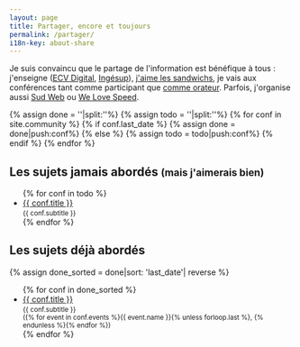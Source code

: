 ```yaml
---
layout: page
title: Partager, encore et toujours
permalink: /partager/
i18n-key: about-share
---
```


Je suis convaincu que le partage de l'information est bénéfique à tous :
j'enseigne ([ECV Digital](https://www.ecvdigital.fr/),
[Ingésup](https://www.ingesup.com/ 'Ingesup')),
[j'aime les sandwichs](https://www.brownbaglunch.fr/baggers.html#Boris_Schapira_Bordeaux 'BrownBagLunch France'),
je vais aux conférences tant comme participant que
[comme orateur](#les-sujets-d%C3%A9j%C3%A0-abord%C3%A9s). Parfois, j'organise
aussi [Sud Web](https://sudweb.fr/ 'SudWeb.fr') ou
[We Love Speed](https://www.welovespeed.com/ 'We Love Speed').

{% assign done = ''|split:''%} {% assign todo = ''|split:''%}
{% for conf in site.community %} {% if conf.last_date %}
{% assign done = done|push:conf%} {% else %} {% assign todo = todo|push:conf%}
{% endif %} {% endfor %}

## <span id="les-sujets-jamais-abord%C3%A9s">Les sujets jamais abordés</span> <small>(mais j'aimerais bien)</small>

<ul class="conf-subjects">
{% for conf in todo %}
<li class="conf-subject">
<a href="{{ conf.url }}" title="{{conf.title}}">{{ conf.title }}</a><br/><small>{{ conf.subtitle }}</small>
</li>
{% endfor %}
</ul>

## <span id="les-sujets-d%C3%A9j%C3%A0-abord%C3%A9s">Les sujets déjà abordés</span>

{% assign done_sorted = done|sort: 'last_date'| reverse %}

<ul class="conf-subjects">
{% for conf in done_sorted %}
<li class="conf-subject">
<a href="{{ conf.url }}" title="{{conf.title}}">{{ conf.title }}</a><br/><small>{{ conf.subtitle }}<br/>({% for event in conf.events %}{{ event.name }}{% unless forloop.last %}, {% endunless %}{% endfor %})</small>
</li>
{% endfor %}
</ul>
